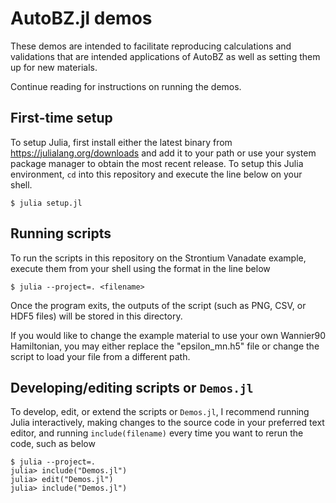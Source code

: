 # AutoBZ.jl demos

These demos are intended to facilitate reproducing calculations and validations
that are intended applications of AutoBZ as well as setting them up for new
materials.

Continue reading for instructions on running the demos.

## First-time setup

To setup Julia, first install either the latest binary from
https://julialang.org/downloads and add it to your path or use your system
package manager to obtain the most recent release. To setup this Julia
environment, `cd` into this repository and execute the line below on your shell.

```
$ julia setup.jl
```

## Running scripts

To run the scripts in this repository on the Strontium Vanadate example, execute
them from your shell using the format in the line below

```
$ julia --project=. <filename>
```

Once the program exits, the outputs of the script (such as PNG, CSV, or HDF5
files) will be stored in this directory.

If you would like to change the example material to use your own Wannier90
Hamiltonian, you may either replace the "epsilon_mn.h5" file or change the
script to load your file from a different path.

## Developing/editing scripts or `Demos.jl`

To develop, edit, or extend the scripts or `Demos.jl`, I recommend running Julia
interactively, making changes to the source code in your preferred text editor,
and running `include(filename)` every time you want to rerun the code, such as
below

```
$ julia --project=.
julia> include("Demos.jl")
julia> edit("Demos.jl")
julia> include("Demos.jl")
```